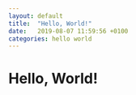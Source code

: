 ```yaml
---
layout: default
title:  "Hello, World!"
date:   2019-08-07 11:59:56 +0100
categories: hello world
---
```

<h1> Hello, World! </h1>
